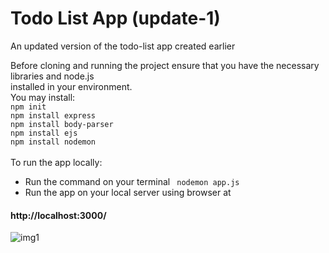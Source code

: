 # Todo List App (update-1)<br>
An updated version of the todo-list app created earlier <br>

Before cloning and running the project ensure that you have the necessary libraries and node.js <br>
installed in your environment.<br>
You may install:<br>
```npm init```<br>
```npm install express```<br>
```npm install body-parser```<br>
```npm install ejs ```<br>
```npm install nodemon```<br>
<br>
To run the app locally: <br>
* Run the command on your terminal ``` nodemon app.js``` <br>
* Run the app on your local server using browser at <br>
#### http://localhost:3000/<br>

![img1](https://github.com/Surajv311/Todo-List-updated/blob/master/images/1.jpg)<br>

